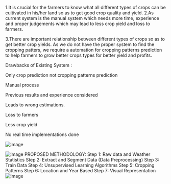 1.It is crucial for the farmers to know what all different types of crops can be cultivated in his/her land so as to get good crop quality and yield. 
2.As current system is the manual system which needs more time, experience and proper judgements which may lead to less crop yield and loss to farmers. 

3.There are important relationship between different types of crops so as to get better crop yields. As we do not have the proper system to find the cropping patters, we require a automation for cropping patterns prediction to help farmers to grow better crops types for better yield and profits.

Drawbacks of Existing System :

Only crop prediction not cropping patterns prediction

Manual process

Previous results and experience considered

Leads to wrong estimations.

Loss to farmers

Less crop yield

No real time implementations done

![image](https://github.com/user-attachments/assets/dfd6a052-e7d4-414c-b291-64b46278def5)

![image](https://github.com/user-attachments/assets/8979f7c8-b5f5-457c-9a65-f2d110bdad34)
PROPOSED METHODOLOGY:
Step 1: Raw data and Weather Statistics
Step 2: Extract and Segment Data (Data Preprocessing)
Step 3: Train Data
Step 4: Unsupervised Learning Algorithms
Step 5: Cropping Patterns
Step 6: Location and Year Based 
Step 7: Visual Representation
![image](https://github.com/user-attachments/assets/5c0622d6-403b-4a2a-84ec-dce70b715b9a)

